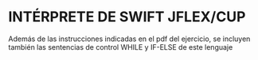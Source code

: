 # INTÉRPRETE DE SWIFT JFLEX/CUP
Además de las instrucciones indicadas en el pdf del ejercicio, se incluyen también las sentencias de control WHILE y IF-ELSE de este lenguaje
